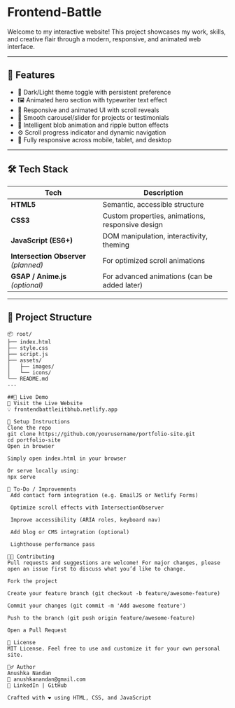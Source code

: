 # Frontend-Battle

Welcome to my interactive website! This project showcases my work, skills, and creative flair through a modern, responsive, and animated web interface.

 <!-- Add a preview image if available -->

---

## 🚀 Features

- 🎨 Dark/Light theme toggle with persistent preference
- 🖼️ Animated hero section with typewriter text effect
- 🌈 Responsive and animated UI with scroll reveals
- 🎥 Smooth carousel/slider for projects or testimonials
- 🧠 Intelligent blob animation and ripple button effects
- ⚙️ Scroll progress indicator and dynamic navigation
- 📱 Fully responsive across mobile, tablet, and desktop

---

## 🛠️ Tech Stack

| Tech | Description |
|------|-------------|
| **HTML5** | Semantic, accessible structure |
| **CSS3** | Custom properties, animations, responsive design |
| **JavaScript (ES6+)** | DOM manipulation, interactivity, theming |
| **Intersection Observer** *(planned)* | For optimized scroll animations |
| **GSAP / Anime.js** *(optional)* | For advanced animations (can be added later) |

---

## 📁 Project Structure

```plaintext
📦 root/
├── index.html
├── style.css
├── script.js
├── assets/
│   ├── images/
│   └── icons/
└── README.md
---

##🧪 Live Demo
🔗 Visit the Live Website
💡 frontendbattleiitbhub.netlify.app

🧰 Setup Instructions
Clone the repo
git clone https://github.com/yourusername/portfolio-site.git
cd portfolio-site
Open in browser

Simply open index.html in your browser

Or serve locally using:
npx serve

🧼 To-Do / Improvements
 Add contact form integration (e.g. EmailJS or Netlify Forms)

 Optimize scroll effects with IntersectionObserver

 Improve accessibility (ARIA roles, keyboard nav)

 Add blog or CMS integration (optional)

 Lighthouse performance pass

👨‍💻 Contributing
Pull requests and suggestions are welcome! For major changes, please open an issue first to discuss what you’d like to change.

Fork the project

Create your feature branch (git checkout -b feature/awesome-feature)

Commit your changes (git commit -m 'Add awesome feature')

Push to the branch (git push origin feature/awesome-feature)

Open a Pull Request

📄 License
MIT License. Feel free to use and customize it for your own personal site.

🙋‍♂️ Author
Anushka Nandan
📧 anushkanandan@gmail.com
🔗 LinkedIn | GitHub

Crafted with ❤️ using HTML, CSS, and JavaScript
